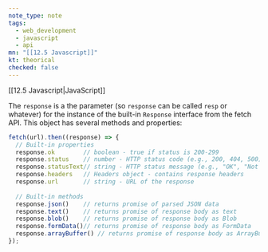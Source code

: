 ```yaml
---
note_type: note
tags:
  - web_development
  - javascript
  - api
mn: "[[12.5 Javascript]]"
kt: theorical
checked: false
---
```

[[12.5 Javascript|JavaScript]]

The `response` is a the parameter (so `response` can be called `resp` or whatever) for the instance of the built-in `Response` interface from the fetch API. This object has several methods and properties:

```js
fetch(url).then((response) => {
  // Built-in properties
  response.ok        // boolean - true if status is 200-299
  response.status    // number - HTTP status code (e.g., 200, 404, 500)
  response.statusText// string - HTTP status message (e.g., "OK", "Not Found")
  response.headers   // Headers object - contains response headers
  response.url       // string - URL of the response
  
  // Built-in methods
  response.json()    // returns promise of parsed JSON data
  response.text()    // returns promise of response body as text
  response.blob()    // returns promise of response body as Blob
  response.formData()// returns promise of response body as FormData
  response.arrayBuffer() // returns promise of response body as ArrayBuffer
});
```